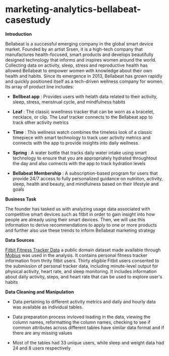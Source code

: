 # marketing-analytics-bellabeat-casestudy

**Introduction**

 Bellabeat is a successful emerging company in the global smart device market. Founded by an artist Srsen, it is a high-tech company that manufactures health-focused, smart products and develops beautifully designed technology that informs and inspires women around the world. Collecting data on activity, sleep, stress and reproductive health has allowed Bellabeat to empower women with knowledge about their own health and habits. Since its emergence in 2013, Bellabeat has grown rapidly and quickly positioned itself as a tech-driven wellness company for women. Its array of product line includes:

* **Bellbeat app** : Provides users with helath data related to their activity, sleep, stress, menstrual cycle, and mindfulness habits

* **Leaf** : The classic wwellness tracker that can be worn as a bracelet, necklace, or clip. The Leaf tracker connects to the Bellabeat app to track other activity metrics

* **Time** : This wellness watch combines the timeless look of a classic timepiece with smart technology to track user activity metrics and connects with the app to provide insights into daily wellness.

* **Spring** : A water bottle that tracks daily water intake using smart technology to ensure that you are appropriately hydrated throughtout the day and also connects with the app to track hydration levels

* **Bellabeat Membership** : A subscription-based program for users that provide 24/7 access to fully personalized guidance on nutriiton, activity, sleep, health and beauty, and mindfulness based on their lifestyle and goals

**Business Task**

The founder has tasked us with analyzing usage data associated with competitive smart devices such as fitbit in order to gain insight into how people are already using their smart devices. Then, we will use this information to derive recommendations to apply to one or more products and further also use these trends to inform Bellabeat marketing strategy

**Data Sources**

[Fitbit Fitness Tracker Data](https://www.kaggle.com/datasets/arashnic/fitbit) a public domain dataset made available through [Mobius](https://www.kaggle.com/arashnic)
was used in the analysis. It contains personal fitness tracker information from thrity fitbit users. Thirty eligible Fitbit users consented to the submission of personal tracker data, including minute-level output for physical activity, heart rate, and sleep monitoring. It includes information about daily activity, steps, and heart rate that can be used to explore user's habits

**Data Cleaning and Manipulation**

* Data pertaining to different activity metrics and daily and hourly data was available as individual tables.

* Data preparation process invloved loading in the data, viewing the column names, reformatting the column names, checking to see if common attributes across different tables have similar data format and if there are any missing values

* Most of the tables had 33 unique users, while sleep and weight data had 24 and 8 users respectively
